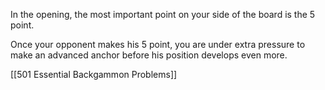 In the opening, the most important point on your side of the board is the 5 point.

Once your opponent makes his 5 point, you are under extra pressure to make an advanced anchor before his position develops even more.

[[501 Essential Backgammon Problems]]